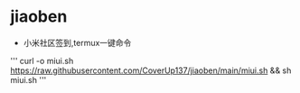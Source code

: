 # jiaoben

- 小米社区签到,termux一键命令


'''
 curl -o miui.sh https://raw.githubusercontent.com/CoverUp137/jiaoben/main/miui.sh && sh miui.sh
'''

